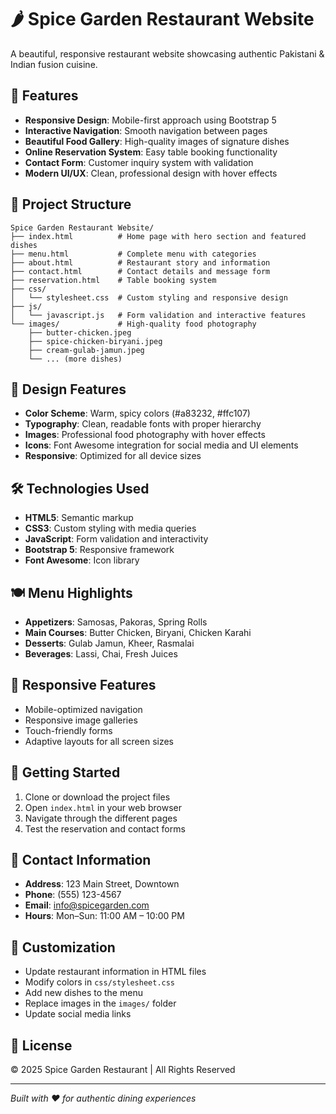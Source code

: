 # 🌶️ Spice Garden Restaurant Website

A beautiful, responsive restaurant website showcasing authentic Pakistani & Indian fusion cuisine.

## 🚀 Features

- **Responsive Design**: Mobile-first approach using Bootstrap 5
- **Interactive Navigation**: Smooth navigation between pages
- **Beautiful Food Gallery**: High-quality images of signature dishes
- **Online Reservation System**: Easy table booking functionality
- **Contact Form**: Customer inquiry system with validation
- **Modern UI/UX**: Clean, professional design with hover effects

## 📁 Project Structure

```
Spice Garden Restaurant Website/
├── index.html          # Home page with hero section and featured dishes
├── menu.html           # Complete menu with categories
├── about.html          # Restaurant story and information
├── contact.html        # Contact details and message form
├── reservation.html    # Table booking system
├── css/
│   └── stylesheet.css  # Custom styling and responsive design
├── js/
│   └── javascript.js   # Form validation and interactive features
└── images/             # High-quality food photography
    ├── butter-chicken.jpeg
    ├── spice-chicken-biryani.jpeg
    ├── cream-gulab-jamun.jpeg
    └── ... (more dishes)
```

## 🎨 Design Features

- **Color Scheme**: Warm, spicy colors (#a83232, #ffc107)
- **Typography**: Clean, readable fonts with proper hierarchy
- **Images**: Professional food photography with hover effects
- **Icons**: Font Awesome integration for social media and UI elements
- **Responsive**: Optimized for all device sizes

## 🛠️ Technologies Used

- **HTML5**: Semantic markup
- **CSS3**: Custom styling with media queries
- **JavaScript**: Form validation and interactivity
- **Bootstrap 5**: Responsive framework
- **Font Awesome**: Icon library

## 🍽️ Menu Highlights

- **Appetizers**: Samosas, Pakoras, Spring Rolls
- **Main Courses**: Butter Chicken, Biryani, Chicken Karahi
- **Desserts**: Gulab Jamun, Kheer, Rasmalai
- **Beverages**: Lassi, Chai, Fresh Juices

## 📱 Responsive Features

- Mobile-optimized navigation
- Responsive image galleries
- Touch-friendly forms
- Adaptive layouts for all screen sizes

## 🚀 Getting Started

1. Clone or download the project files
2. Open `index.html` in your web browser
3. Navigate through the different pages
4. Test the reservation and contact forms

## 📧 Contact Information

- **Address**: 123 Main Street, Downtown
- **Phone**: (555) 123-4567
- **Email**: info@spicegarden.com
- **Hours**: Mon–Sun: 11:00 AM – 10:00 PM

## 🔧 Customization

- Update restaurant information in HTML files
- Modify colors in `css/stylesheet.css`
- Add new dishes to the menu
- Replace images in the `images/` folder
- Update social media links

## 📄 License

© 2025 Spice Garden Restaurant | All Rights Reserved

---

*Built with ❤️ for authentic dining experiences*
